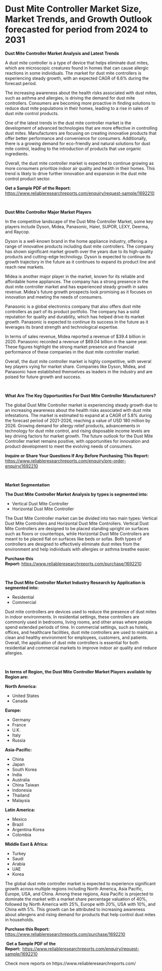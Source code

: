 <p><h1>Dust Mite Controller Market Size, Market Trends, and Growth Outlook forecasted for period from 2024 to 2031</h1></p><p><strong>Dust Mite Controller Market Analysis and Latest Trends</strong></p>
<p><p>A dust mite controller is a type of device that helps eliminate dust mites, which are microscopic creatures found in homes that can cause allergic reactions in some individuals. The market for dust mite controllers is experiencing steady growth, with an expected CAGR of 6.6% during the forecast period. </p><p>The increasing awareness about the health risks associated with dust mites, such as asthma and allergies, is driving the demand for dust mite controllers. Consumers are becoming more proactive in finding solutions to reduce dust mite populations in their homes, leading to a rise in sales of dust mite control products.</p><p>One of the latest trends in the dust mite controller market is the development of advanced technologies that are more effective in controlling dust mites. Manufacturers are focusing on creating innovative products that offer better performance and convenience for consumers. Additionally, there is a growing demand for eco-friendly and natural solutions for dust mite control, leading to the introduction of products that use organic ingredients.</p><p>Overall, the dust mite controller market is expected to continue growing as more consumers prioritize indoor air quality and health in their homes. This trend is likely to drive further innovation and expansion in the dust mite control product sector.</p></p>
<p><strong>Get a Sample PDF of the Report:&nbsp;</strong> <a href="https://www.reliableresearchreports.com/enquiry/request-sample/1692210">https://www.reliableresearchreports.com/enquiry/request-sample/1692210</a></p>
<p>&nbsp;</p>
<p><strong>Dust Mite Controller Major Market Players</strong></p>
<p><p>In the competitive landscape of the Dust Mite Controller Market, some key players include Dyson, Midea, Panasonic, Haier, SUPOR, LEXY, Deerma, and Raycop.</p><p>Dyson is a well-known brand in the home appliance industry, offering a range of innovative products including dust mite controllers. The company has shown significant market growth over the years due to its high-quality products and cutting-edge technology. Dyson is expected to continue its growth trajectory in the future as it continues to expand its product line and reach new markets.</p><p>Midea is another major player in the market, known for its reliable and affordable home appliances. The company has a strong presence in the dust mite controller market and has experienced steady growth in sales revenue. Midea's future growth prospects look promising as it focuses on innovation and meeting the needs of consumers.</p><p>Panasonic is a global electronics company that also offers dust mite controllers as part of its product portfolio. The company has a solid reputation for quality and durability, which has helped drive its market growth. Panasonic is expected to continue its success in the future as it leverages its brand strength and technological expertise.</p><p>In terms of sales revenue, Midea reported a revenue of $39.4 billion in 2020. Panasonic recorded a revenue of $69.04 billion in the same year. These figures highlight the strong market presence and financial performance of these companies in the dust mite controller market.</p><p>Overall, the dust mite controller market is highly competitive, with several key players vying for market share. Companies like Dyson, Midea, and Panasonic have established themselves as leaders in the industry and are poised for future growth and success.</p></p>
<p>&nbsp;</p>
<p><strong>What Are The Key Opportunities For Dust Mite Controller Manufacturers?</strong></p>
<p><p>The global Dust Mite Controller market is experiencing steady growth due to an increasing awareness about the health risks associated with dust mite infestations. The market is estimated to expand at a CAGR of 5.8% during the forecast period of 2021-2026, reaching a value of USD 180 million by 2026. Growing demand for allergy relief products, advancements in technology for dust mite control, and rising disposable income levels are key driving factors for market growth. The future outlook for the Dust Mite Controller market remains positive, with opportunities for innovation and product development to meet the evolving needs of consumers.</p></p>
<p><strong>Inquire or Share Your Questions If Any Before Purchasing This Report:</strong> <a href="https://www.reliableresearchreports.com/enquiry/pre-order-enquiry/1692210">https://www.reliableresearchreports.com/enquiry/pre-order-enquiry/1692210</a></p>
<p>&nbsp;</p>
<p><strong>Market Segmentation</strong></p>
<p><strong>The Dust Mite Controller Market Analysis by types is segmented into:</strong></p>
<p><ul><li>Vertical Dust Mite Controller</li><li>Horizontal Dust Mite Controller</li></ul></p>
<p><p>The Dust Mite Controller market can be divided into two main types: Vertical Dust Mite Controllers and Horizontal Dust Mite Controllers. Vertical Dust Mite Controllers are designed to be placed standing upright on surfaces such as floors or countertops, while Horizontal Dust Mite Controllers are meant to be placed flat on surfaces like beds or sofas. Both types of controllers are designed to effectively eliminate dust mites from the environment and help individuals with allergies or asthma breathe easier.</p></p>
<p><strong>Purchase this Report:&nbsp;</strong><a href="https://www.reliableresearchreports.com/purchase/1692210">https://www.reliableresearchreports.com/purchase/1692210</a></p>
<p>&nbsp;</p>
<p><strong>The Dust Mite Controller Market Industry Research by Application is segmented into:</strong></p>
<p><ul><li>Residential</li><li>Commercial</li></ul></p>
<p><p>Dust mite controllers are devices used to reduce the presence of dust mites in indoor environments. In residential settings, these controllers are commonly used in bedrooms, living rooms, and other areas where people spend extended periods of time. In commercial settings, such as hotels, offices, and healthcare facilities, dust mite controllers are used to maintain a clean and healthy environment for employees, customers, and patients. Overall, the application of dust mite controllers is essential for both residential and commercial markets to improve indoor air quality and reduce allergies.</p></p>
<p>&nbsp;</p>
<p><strong>In terms of Region, the Dust Mite Controller Market Players available by Region are:</strong></p>
<p>
    <p> <strong> North America: </strong>
        <ul>
            <li>United States</li>
            <li>Canada</li>
        </ul>
        </p> 
    <p> <strong> Europe: </strong>
        <ul>
            <li>Germany</li>
            <li>France</li>
            <li>U.K.</li>
            <li>Italy</li>
            <li>Russia</li>
        </ul>
        </p> 
    <p> <strong> Asia-Pacific: </strong>
        <ul>
            <li>China</li>
            <li>Japan</li>
            <li>South Korea</li>
            <li>India</li>
            <li>Australia</li>
            <li>China Taiwan</li>
            <li>Indonesia</li>
            <li>Thailand</li>
            <li>Malaysia</li>
        </ul>
        </p> 
    <p> <strong> Latin America: </strong>
        <ul>
            <li>Mexico</li>
            <li>Brazil</li>
            <li>Argentina Korea</li>
            <li>Colombia</li>
        </ul>
        </p> 
    <p> <strong> Middle East & Africa: </strong>
        <ul>
            <li>Turkey</li>
            <li>Saudi</li>
            <li>Arabia</li>
            <li>UAE</li>
            <li>Korea</li>
        </ul>
    </p>
    </p>
<p><p>The global dust mite controller market is expected to experience significant growth across multiple regions including North America, Asia Pacific, Europe, USA, and China. Among these regions, Asia Pacific is projected to dominate the market with a market share percentage valuation of 40%, followed by North America with 25%, Europe with 20%, USA with 10%, and China with 5%. This growth can be attributed to increasing awareness about allergens and rising demand for products that help control dust mites in households.</p></p>
<p><strong>Purchase this Report: </strong><a href="https://www.reliableresearchreports.com/purchase/1692210">https://www.reliableresearchreports.com/purchase/1692210</a></p>
<p>&nbsp;<strong>Get a Sample PDF of the Report:&nbsp;&nbsp;</strong><a href="https://www.reliableresearchreports.com/enquiry/request-sample/1692210">https://www.reliableresearchreports.com/enquiry/request-sample/1692210</a></p>
<p><strong></strong></p>
<p>Check more reports on https://www.reliableresearchreports.com/</p>